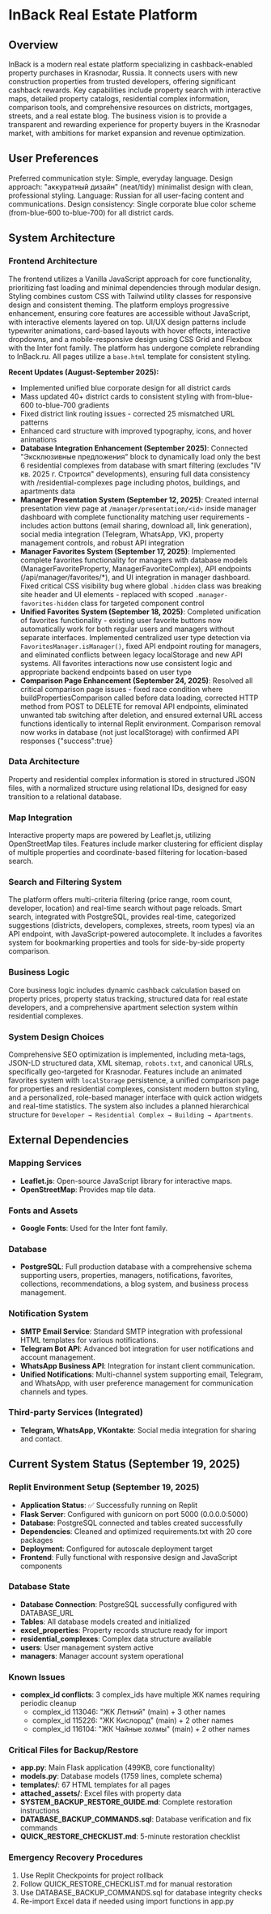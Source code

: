 # InBack Real Estate Platform

## Overview
InBack is a modern real estate platform specializing in cashback-enabled property purchases in Krasnodar, Russia. It connects users with new construction properties from trusted developers, offering significant cashback rewards. Key capabilities include property search with interactive maps, detailed property catalogs, residential complex information, comparison tools, and comprehensive resources on districts, mortgages, streets, and a real estate blog. The business vision is to provide a transparent and rewarding experience for property buyers in the Krasnodar market, with ambitions for market expansion and revenue optimization.

## User Preferences
Preferred communication style: Simple, everyday language.
Design approach: "аккуратный дизайн" (neat/tidy) minimalist design with clean, professional styling.
Language: Russian for all user-facing content and communications.
Design consistency: Single corporate blue color scheme (from-blue-600 to-blue-700) for all district cards.

## System Architecture

### Frontend Architecture
The frontend utilizes a Vanilla JavaScript approach for core functionality, prioritizing fast loading and minimal dependencies through modular design. Styling combines custom CSS with Tailwind utility classes for responsive design and consistent theming. The platform employs progressive enhancement, ensuring core features are accessible without JavaScript, with interactive elements layered on top. UI/UX design patterns include typewriter animations, card-based layouts with hover effects, interactive dropdowns, and a mobile-responsive design using CSS Grid and Flexbox with the Inter font family. The platform has undergone complete rebranding to InBack.ru. All pages utilize a `base.html` template for consistent styling.

**Recent Updates (August-September 2025):**
- Implemented unified blue corporate design for all district cards
- Mass updated 40+ district cards to consistent styling with from-blue-600 to-blue-700 gradients  
- Fixed district link routing issues - corrected 25 mismatched URL patterns
- Enhanced card structure with improved typography, icons, and hover animations
- **Database Integration Enhancement (September 2025)**: Connected "Эксклюзивные предложения" block to dynamically load only the best 6 residential complexes from database with smart filtering (excludes "IV кв. 2025 г. Строится" developments), ensuring full data consistency with /residential-complexes page including photos, buildings, and apartments data
- **Manager Presentation System (September 12, 2025)**: Created internal presentation view page at `/manager/presentation/<id>` inside manager dashboard with complete functionality matching user requirements - includes action buttons (email sharing, download all, link generation), social media integration (Telegram, WhatsApp, VK), property management controls, and robust API integration
- **Manager Favorites System (September 17, 2025)**: Implemented complete favorites functionality for managers with database models (ManagerFavoriteProperty, ManagerFavoriteComplex), API endpoints (/api/manager/favorites/*), and UI integration in manager dashboard. Fixed critical CSS visibility bug where global `.hidden` class was breaking site header and UI elements - replaced with scoped `.manager-favorites-hidden` class for targeted component control
- **Unified Favorites System (September 18, 2025)**: Completed unification of favorites functionality - existing user favorite buttons now automatically work for both regular users and managers without separate interfaces. Implemented centralized user type detection via `FavoritesManager.isManager()`, fixed API endpoint routing for managers, and eliminated conflicts between legacy localStorage and new API systems. All favorites interactions now use consistent logic and appropriate backend endpoints based on user type
- **Comparison Page Enhancement (September 24, 2025)**: Resolved all critical comparison page issues - fixed race condition where buildPropertiesComparison called before data loading, corrected HTTP method from POST to DELETE for removal API endpoints, eliminated unwanted tab switching after deletion, and ensured external URL access functions identically to internal Replit environment. Comparison removal now works in database (not just localStorage) with confirmed API responses {"success":true}

### Data Architecture
Property and residential complex information is stored in structured JSON files, with a normalized structure using relational IDs, designed for easy transition to a relational database.

### Map Integration
Interactive property maps are powered by Leaflet.js, utilizing OpenStreetMap tiles. Features include marker clustering for efficient display of multiple properties and coordinate-based filtering for location-based search.

### Search and Filtering System
The platform offers multi-criteria filtering (price range, room count, developer, location) and real-time search without page reloads. Smart search, integrated with PostgreSQL, provides real-time, categorized suggestions (districts, developers, complexes, streets, room types) via an API endpoint, with JavaScript-powered autocomplete. It includes a favorites system for bookmarking properties and tools for side-by-side property comparison.

### Business Logic
Core business logic includes dynamic cashback calculation based on property prices, property status tracking, structured data for real estate developers, and a comprehensive apartment selection system within residential complexes.

### System Design Choices
Comprehensive SEO optimization is implemented, including meta-tags, JSON-LD structured data, XML sitemap, `robots.txt`, and canonical URLs, specifically geo-targeted for Krasnodar. Features include an animated favorites system with `localStorage` persistence, a unified comparison page for properties and residential complexes, consistent modern button styling, and a personalized, role-based manager interface with quick action widgets and real-time statistics. The system also includes a planned hierarchical structure for `Developer → Residential Complex → Building → Apartments`.

## External Dependencies

### Mapping Services
- **Leaflet.js**: Open-source JavaScript library for interactive maps.
- **OpenStreetMap**: Provides map tile data.

### Fonts and Assets
- **Google Fonts**: Used for the Inter font family.

### Database
- **PostgreSQL**: Full production database with a comprehensive schema supporting users, properties, managers, notifications, favorites, collections, recommendations, a blog system, and business process management.

### Notification System
- **SMTP Email Service**: Standard SMTP integration with professional HTML templates for various notifications.
- **Telegram Bot API**: Advanced bot integration for user notifications and account management.
- **WhatsApp Business API**: Integration for instant client communication.
- **Unified Notifications**: Multi-channel system supporting email, Telegram, and WhatsApp, with user preference management for communication channels and types.

### Third-party Services (Integrated)
- **Telegram, WhatsApp, VKontakte**: Social media integration for sharing and contact.

## Current System Status (September 19, 2025)

### Replit Environment Setup (September 19, 2025)
- **Application Status**: ✅ Successfully running on Replit
- **Flask Server**: Configured with gunicorn on port 5000 (0.0.0.0:5000)
- **Database**: PostgreSQL connected and tables created successfully
- **Dependencies**: Cleaned and optimized requirements.txt with 20 core packages
- **Deployment**: Configured for autoscale deployment target
- **Frontend**: Fully functional with responsive design and JavaScript components

### Database State
- **Database Connection**: PostgreSQL successfully configured with DATABASE_URL
- **Tables**: All database models created and initialized
- **excel_properties**: Property records structure ready for import
- **residential_complexes**: Complex data structure available  
- **users**: User management system active
- **managers**: Manager account system operational

### Known Issues
- **complex_id conflicts**: 3 complex_ids have multiple ЖК names requiring periodic cleanup
  - complex_id 113046: "ЖК Летний" (main) + 3 other names
  - complex_id 115226: "ЖК Кислород" (main) + 2 other names  
  - complex_id 116104: "ЖК Чайные холмы" (main) + 2 other names

### Critical Files for Backup/Restore
- **app.py**: Main Flask application (499KB, core functionality)
- **models.py**: Database models (1759 lines, complete schema)
- **templates/**: 67 HTML templates for all pages
- **attached_assets/**: Excel files with property data
- **SYSTEM_BACKUP_RESTORE_GUIDE.md**: Complete restoration instructions
- **DATABASE_BACKUP_COMMANDS.sql**: Database verification and fix commands
- **QUICK_RESTORE_CHECKLIST.md**: 5-minute restoration checklist

### Emergency Recovery Procedures
1. Use Replit Checkpoints for project rollback
2. Follow QUICK_RESTORE_CHECKLIST.md for manual restoration  
3. Use DATABASE_BACKUP_COMMANDS.sql for database integrity checks
4. Re-import Excel data if needed using import functions in app.py